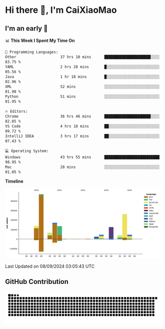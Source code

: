 # Hi there 👋, I'm CaiXiaoMao

## I'm an early 🐤
<!--START_SECTION:waka-->
📊 **This Week I Spent My Time On** 

```text
💬 Programming Languages: 
Other                    37 hrs 10 mins      █████████████████████░░░░   83.75 % 
YAML                     2 hrs 28 mins       █░░░░░░░░░░░░░░░░░░░░░░░░   05.56 % 
Java                     1 hr 18 mins        █░░░░░░░░░░░░░░░░░░░░░░░░   02.96 % 
XML                      52 mins             ░░░░░░░░░░░░░░░░░░░░░░░░░   01.98 % 
Python                   51 mins             ░░░░░░░░░░░░░░░░░░░░░░░░░   01.95 % 

🔥 Editors: 
Chrome                   36 hrs 46 mins      █████████████████████░░░░   82.85 % 
VS Code                  4 hrs 18 mins       ██░░░░░░░░░░░░░░░░░░░░░░░   09.72 % 
IntelliJ IDEA            3 hrs 17 mins       ██░░░░░░░░░░░░░░░░░░░░░░░   07.43 % 

💻 Operating System: 
Windows                  43 hrs 55 mins      █████████████████████████   98.95 % 
Mac                      28 mins             ░░░░░░░░░░░░░░░░░░░░░░░░░   01.05 % 
```

**Timeline**

![Lines of Code chart](https://raw.githubusercontent.com/caixiaomao/caixiaomao/main/assets/bar_graph.png)


 Last Updated on 08/09/2024 03:05:43 UTC
<!--END_SECTION:waka-->

## GitHub Contribution
<picture>
  <source media="(prefers-color-scheme: dark)" srcset="/dist/snake/github-contribution-grid-snake-dark.svg" />
  <source media="(prefers-color-scheme: light)" srcset="/dist/snake/github-contribution-grid-snake.svg" />
  <img alt="github contribution grid snake animation" src="/dist/snake/github-contribution-grid-snake.svg" />
</picture>
